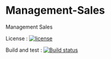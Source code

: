 # Management-Sales
Management Sales

License : [![license](https://img.shields.io/github/license/trungngotdt/Management-Sales.svg)](https://github.com/trungngotdt/Management-Sales/tree/master)

Build and test : [![Build status](https://ci.appveyor.com/api/projects/status/2dvxed9hx83wtvyt?svg=true)](https://ci.appveyor.com/project/trungngotdt/management-sales)

